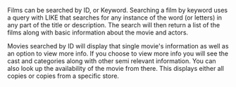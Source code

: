 Films can be searched by ID, or Keyword. Searching a film by keyword uses a query with LIKE that searches for any instance of the word (or letters) in any part of the title or description. The search will then return a list of the films along with basic information about the movie and actors.

Movies searched by ID will display that single movie's information as well as an option to view more info. If you choose to view more info you will see the cast and categories along with other semi relevant information. You can also look up the availability of the movie from there. This displays either all copies or copies from a specific store.
